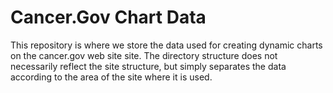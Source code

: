 # Cancer.Gov Chart Data

This repository is where we store the data used for creating dynamic charts on the cancer.gov web site site.  The directory structure does not necessarily reflect the site structure, but simply separates the data according to the area of the site where it is used.
